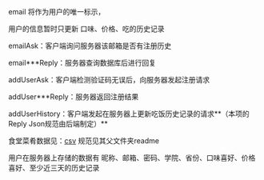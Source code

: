 email 将作为用户的唯一标示，

用户的信息暂时只更新 口味、价格、吃的历史记录

emailAsk：客户端询问服务器该邮箱是否有注册历史

email***Reply：服务器查询数据库后进行回复

addUserAsk：客户端检测验证码无误后，向服务器发起注册请求

addUser***Reply：服务器返回注册结果

addUserHistory：客户端发起在服务器上更新吃饭历史记录的请求**（本项的Reply Json规范由后端制定）**

食堂菜肴数据见：[csv](https://github.com/GrayXu/HustEating/blob/master/Android/app/src/main/res/raw/foods.csv) 规范见其父文件夹readme

用户在服务器上存储的数据有 昵称、邮箱、密码、学院、省份、口味喜好、价格喜好、至少近三天的历史记录
